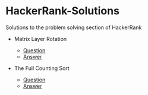 # HackerRank-Solutions
Solutions to the problem solving section of HackerRank

* Matrix Layer Rotation
  * [Question](https://www.hackerrank.com/challenges/matrix-rotation-algo/problem)
  * [Answer](https://github.com/Zafirmk/HackerRank-Solutions/blob/master/MatrixLayerRotation.py)

* The Full Counting Sort
  * [Question](https://www.hackerrank.com/challenges/countingsort4/problem)
  * [Answer](https://github.com/Zafirmk/HackerRank-Solutions/blob/master/TheFullCountingSort.py)

